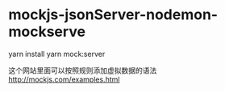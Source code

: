 # mockjs-jsonServer-nodemon-mockserve
yarn install
yarn mock:server


这个网站里面可以按照规则添加虚拟数据的语法
http://mockjs.com/examples.html